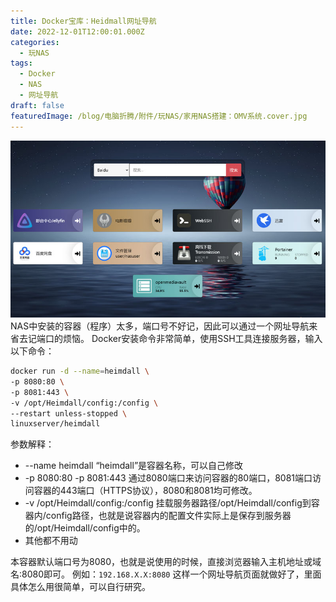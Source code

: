 ```yaml
---
title: Docker宝库：Heidmall网址导航
date: 2022-12-01T12:00:01.000Z
categories:
  - 玩NAS
tags:
  - Docker
  - NAS
  - 网址导航
draft: false
featuredImage: /blog/电脑折腾/附件/玩NAS/家用NAS搭建：OMV系统.cover.jpg
---
```

![家用NAS搭建：OMV系统.cover.jpg](/blog/电脑折腾/附件/玩NAS/家用NAS搭建：OMV系统.cover.jpg)NAS中安装的容器（程序）太多，端口号不好记，因此可以通过一个网址导航来省去记端口的烦恼。
Docker安装命令非常简单，使用SSH工具连接服务器，输入以下命令：
```bash
docker run -d --name=heimdall \
-p 8080:80 \
-p 8081:443 \
-v /opt/Heimdall/config:/config \
--restart unless-stopped \
linuxserver/heimdall
```
参数解释：
+ --name heimdall  “heimdall”是容器名称，可以自己修改
+ -p 8080:80 -p 8081:443  通过8080端口来访问容器的80端口，8081端口访问容器的443端口（HTTPS协议），8080和8081均可修改。
+ -v /opt/Heimdall/config:/config  挂载服务器路径/opt/Heimdall/config到容器内/config路径，也就是说容器内的配置文件实际上是保存到服务器的/opt/Heimdall/config中的。
+ 其他都不用动

本容器默认端口号为8080，也就是说使用的时候，直接浏览器输入主机地址或域名:8080即可。
例如：`192.168.X.X:8080` 
这样一个网址导航页面就做好了，里面具体怎么用很简单，可以自行研究。
